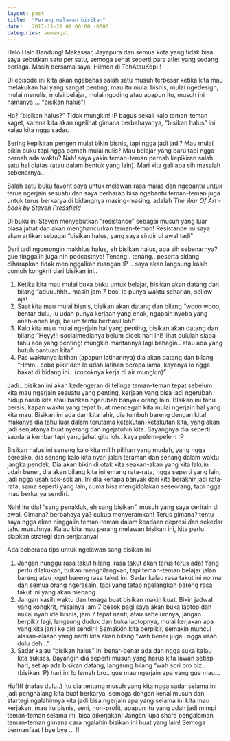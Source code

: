 ```yaml
---
layout: post
title:  "Perang melawan bisikan"
date:   2017-11-21 08:00:00 -0600
categories: semangat
---
```


Halo Halo Bandung! Makassar, Jayapura dan semua kota yang tidak bisa saya sebutkan satu per satu, semoga sehat seperti para atlet yang sedang berlaga. Masih bersama saya, Hilmen di TehAtauKopi !

Di episode ini kita akan ngebahas salah satu musuh terbesar ketika kita mau melakukan hal yang sangat penting, mau itu mulai bisnis, mulai ngedesign, mulai menulis, mulai belajar, mulai ngoding atau apapun itu, musuh ini namanya … “bisikan halus”!

Ha? “bisikan halus?” Tidak mungkin! :P bagus sekali kalo teman-teman kaget, karena kita akan ngelihat gimana berbahayanya, “bisikan halus” ini kalau kita ngga sadar.

Sering kepikiran pengen mulai bikin bisnis, tapi ngga jadi jadi?
Mau mulai bikin buku tapi ngga pernah mulai nulis?
Mau belajar yang baru tapi ngga pernah ada waktu?
Nah! saya yakin teman-teman pernah kepikiran salah satu hal diatas (atau dalam bentuk yang lain). Mari kita gali apa sih masalah sebenarnya…

Salah satu buku favorit saya untuk melawan rasa malas dan ngebantu untuk terus ngerjain sesuatu dan saya berharap bisa ngebantu teman-teman juga untuk terus berkarya di bidangnya masing-masing. adalah *The War Of Art - book by Steven Pressfield* 

Di buku ini Steven menyebutkan “resistance” sebagai musuh yang luar biasa jahat dan akan menghancurkan teman-teman! Resistance ini saya akan artikan sebagai “bisikan halus, yang saya sindir di awal tadi”

Dari tadi ngomongin makhlus halus, eh bisikan halus, apa sih sebenarnya? gue tinggalin juga nih podcastnya! 
Tenang.. tenang.. peserta sidang diharapkan tidak meninggalkan ruangan :P .. saya akan langsung kasih contoh kongkrit dari bisikan ini..

1. Ketika kita mau mulai buka buku untuk belajar, bisikan akan datang dan bilang “aduuuhhh.. masih jam 7 bos! lo punya waktu seharian, sellow aja!
2. Saat kita mau mulai bisnis, bisikan akan datang dan bilang 
“wooo wooo, bentar dulu, lu udah punya kerjaan  yang enak, ngapain nyoba yang aneh-aneh lagi, belum tentu berhasil loh!”
3. Kalo kita mau mulai ngerjain hal yang penting, bisikan akan datang dan bilang “Heyy!!! socialmedianya belum dicek hari ini! lihat dululah siapa tahu ada yang penting! mungkin mantannya lagi bahagia.. atau ada yang butuh bantuan kita“
4. Pas waktunya latihan (apapun latihannya) dia akan datang dan bilang “Hmm.. coba pikir deh lo udah latihan berapa lama, kayanya lo ngga bakat di bidang ini.. (cocoknya kerja di air mungkin)”

Jadi.. bisikan ini akan kedengeran di telinga teman-teman tepat sebelum kita mau ngerjain sesuatu yang penting, kerjaan yang bisa jadi ngerubah hidup nasib kita atau bahkan ngerubah banyak orang lain.
BIsikan ini tahu persis, kapan waktu yang tepat buat mencegah kita mulai ngerjain hal yang kita mau.
Bisikan ini ada dari kita lahir, dia tumbuh bareng dengan kita! makanya dia tahu luar dalam terutama ketakutan-ketakutan kita, yang akan jadi senjatanya buat nyerang dan ngejatuhin kita. Sayangnya dia seperti saudara kembar tapi yang jahat gitu loh.. kaya pelem-pelem :P

Bisikan halus ini seneng kalo kita milih pilihan yang mudah, yang ngga beresiko, dia senang kalo kita nyari jalan teraman dan senang dalam waktu jangka pendek. Dia akan bikin di otak kita seakan-akan yang kita lakuin udah bener, dia akan bilang kita ini emang rata-rata, ngga seperti yang lain, jadi ngga usah sok-sok an. 
Ini dia kenapa banyak dari kita berakhir jadi rata-rata, sama seperti yang lain, cuma bisa mengidolakan seseorang, tapi ngga mau berkarya sendiri.

Nah! itu dia! “sang penakluk, eh sang bisikan”. musuh yang saya ceritain di awal.
Gimana? berbahaya ya?  cukup menyeramkan! Terus gimana? 
tentu saya ngga akan ninggalin teman-teman dalam keadaan depresi dan sekedar tahu musuhnya. 
Kalau kita mau perang melawan bisikan ini, kita perlu siapkan strategi dan senjatanya!

Ada beberapa tips untuk ngelawan sang bisikan ini:
1. Jangan nunggu rasa takut hilang, rasa takut akan terus terus ada! Yang perlu dilakukan, bukan menghilangkan, tapi teman-teman belajar jalan bareng atau joget bareng rasa takut ini. 
Sadar kalau rasa takut ini normal dan semua orang ngerasain, tapi yang tetap ngelangkah bareng rasa takut ini yang akan menang
2.  Jangan kasih waktu dan tenaga buat bisikan makin kuat. Bikin jadwal yang kongkrit, misalnya jam 7 besok pagi saya akan buka laptop dan mulai nyari ide bisnis, jam 7 tepat nanti, atau sebelumnya, jangan berpikir lagi, langsung duduk dan buka laptopnya, mulai kerjakan apa yang kita janji ke diri sendiri! Semakkin kita berpikir, semakin muncul alasan-alasan yang nanti kita akan bilang “wah bener juga.. ngga usah dulu deh…”
3. Sadar kalau “bisikan halus” ini benar-benar ada dan ngga suka kalau kita sukses. Bayangin dia seperti musuh yang harus kita lawan setiap hari, setiap ada bisikan datang, langsung bilang “wah sori bro biz.. (bisikan :P) hari ini lo lemah bro.. gue mau ngerjain apa yang gue mau…

Huffff (nafas dulu..)  Itu dia tentang musuh yang kita ngga sadar selama ini jadi penghalang kita buat berkarya,  semoga dengan kenal musuh dan startegi ngalahinnya kita jadi bisa ngerjain apa yang selama ini kita mau kerjakan, mau itu bisnis, seni, non-profit, apapun itu yang udah jadi mimpi teman-teman selama ini, bisa dikerjakan! Jangan lupa share pengalaman teman-teman gimana cara ngalahin bisikan ini buat yang lain! Semoga bermanfaat ! bye bye … !!
